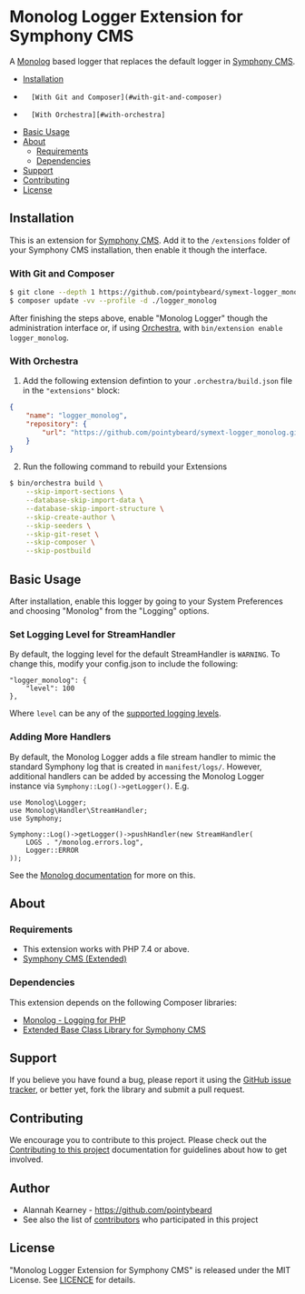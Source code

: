 # Monolog Logger Extension for Symphony CMS

A [Monolog][ext-monolog] based logger that replaces the default logger in [Symphony CMS][ext-Symphony CMS].

-   [Installation](#installation)
-       [With Git and Composer](#with-git-and-composer)
-       [With Orchestra][#with-orchestra]
-   [Basic Usage](#basic-usage)
-   [About](#about)
    -   [Requirements](#dependencies)
    -   [Dependencies](#dependencies)
-   [Support](#support)
-   [Contributing](#contributing)
-   [License](#license)

## Installation

This is an extension for [Symphony CMS][ext-Symphony CMS]. Add it to the `/extensions` folder of your Symphony CMS installation, then enable it though the interface.

### With Git and Composer

```bash
$ git clone --depth 1 https://github.com/pointybeard/symext-logger_monolog.git logger_monolog
$ composer update -vv --profile -d ./logger_monolog
```
After finishing the steps above, enable "Monolog Logger" though the administration interface or, if using [Orchestra][ext-Orchestra], with `bin/extension enable logger_monolog`.

### With Orchestra

1. Add the following extension defintion to your `.orchestra/build.json` file in the `"extensions"` block:

```json
{
    "name": "logger_monolog",
    "repository": {
        "url": "https://github.com/pointybeard/symext-logger_monolog.git"
    }
}
```

2. Run the following command to rebuild your Extensions

```bash
$ bin/orchestra build \
    --skip-import-sections \
    --database-skip-import-data \
    --database-skip-import-structure \
    --skip-create-author \
    --skip-seeders \
    --skip-git-reset \
    --skip-composer \
    --skip-postbuild
```

## Basic Usage

After installation, enable this logger by going to your System Preferences and choosing "Monolog" from the "Logging" options.

### Set Logging Level for StreamHandler

By default, the logging level for the default StreamHandler is `WARNING`. To change this, modify your config.json to include the following:

    "logger_monolog": {
        "level": 100
    },

Where `level` can be any of the [supported logging levels](https://github.com/Seldaek/monolog/blob/main/doc/01-usage.md#log-levels).

### Adding More Handlers

By default, the Monolog Logger adds a file stream handler to mimic the standard Symphony log that is created in `manifest/logs/`. However, additional handlers can be added by accessing the Monolog Logger instance via `Symphony::Log()->getLogger()`. E.g.

    use Monolog\Logger;
    use Monolog\Handler\StreamHandler;
    use Symphony;

    Symphony::Log()->getLogger()->pushHandler(new StreamHandler(
        LOGS . "/monolog.errors.log",
        Logger::ERROR
    ));

See the [Monolog documentation](https://github.com/Seldaek/monolog/tree/main/doc) for more on this.

## About

### Requirements

- This extension works with PHP 7.4 or above.
- [Symphony CMS (Extended)](https://github.com/pointybeard/symphonycms)

### Dependencies

This extension depends on the following Composer libraries:

-   [Monolog - Logging for PHP][ext-monolog]
-   [Extended Base Class Library for Symphony CMS](https://github.com/pointybeard/symphony-extended)

## Support

If you believe you have found a bug, please report it using the [GitHub issue tracker][ext-issues],
or better yet, fork the library and submit a pull request.

## Contributing

We encourage you to contribute to this project. Please check out the [Contributing to this project][doc-CONTRIBUTING] documentation for guidelines about how to get involved.

## Author
-   Alannah Kearney - https://github.com/pointybeard
-   See also the list of [contributors][ext-contributor] who participated in this project

## License
"Monolog Logger Extension for Symphony CMS" is released under the MIT License. See [LICENCE][doc-LICENCE] for details.

[doc-CONTRIBUTING]: https://github.com/pointybeard/symext-logger_monolog/blob/master/CONTRIBUTING.md
[doc-LICENCE]: http://www.opensource.org/licenses/MIT
[ext-issues]: https://github.com/pointybeard/symext-logger_monolog/issues
[ext-Symphony CMS]: http://getsymphony.com
[ext-Orchestra]: https://github.com/pointybeard/orchestra
[ext-contributor]: https://github.com/pointybeard/symext-logger_monolog/contributors
[ext-monolog]: https://github.com/Seldaek/monolog
